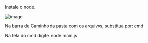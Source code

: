Instale o node.

![image](https://github.com/Davi20044/DJ-Bot/assets/122330494/3f1a326b-af03-40b6-a065-f2aac7c6d965)

Na barra de Caminho da pasta com os arquivos, substitua por:
cmd


Na tela do cmd digite:
node main.js

